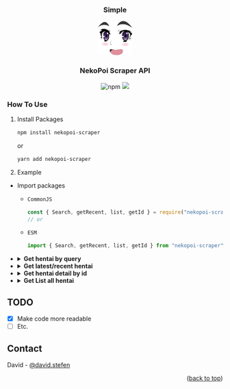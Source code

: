 <a name="readme-top"></a>
<br />

<h3 align="center">Simple</h3>
<div align="center">
  <a href="#">
    <img src="images/logo.png" alt="Logo" width="80" height="80">
  </a>

<h3 align="center">NekoPoi Scraper API</h3>
<img alt="npm" src="https://img.shields.io/npm/dw/nekopoi-scraper">
<a href="https://visitorbadge.io/status?path=https%3A%2F%2Fgithub.com%2Fxct007%2Fnekopoi-scraper"><img src="https://api.visitorbadge.io/api/visitors?path=https%3A%2F%2Fgithub.com%2Fxct007%2Fnekopoi-scraper&countColor=%232ccce4&style=flat" /></a>
</div>

### How To Use

1. Install Packages
   ```sh
   npm install nekopoi-scraper
   ```
   or
   ```sh
   yarn add nekopoi-scraper
   ```
2. Example

- Import packages
  - `CommonJS`
    ```js
    const { Search, getRecent, list, getId } = require("nekopoi-scraper");
    // or
    ```
  - `ESM`
    ```js
    import { Search, getRecent, list, getId } from "nekopoi-scraper";
    ```
- <details><summary><b>Get hentai by query</b></summary>
    
    ```js
    import { Search } from "nekopoi-scraper";

  const query = "love";
  const limit = 10; // limit output. default 10
  Search(query, limit).then(async (data) => {
  console.log(data);
  });

  ````
  - Output
  ```js
  [
    {
      "id": Number,
      "date": String,
      "title":String,
      "image": String,
      "type": String,
    },
    ...
  ]
  ````

  </details>

- <details><summary><b>Get latest/recent hentai</b></summary>

  ```js
  import { getRecent } from "nekopoi-scraper";

  getRecent().then(async (data) => {
    console.log(data);
  });
  ```

  - Output

  ```js
  [
    {
      id: Number,
      title: String,
      image: String,
      description: String,
    },
  ];
  ```

  </details>

- <details><summary><b>Get hentai detail by id</b></summary>

  ```js
  import { getId } from "nekopoi-scraper";

  getId(21910).then(async (data) => {
    console.log(data);
  });
  ```

  - Output

  ```js
  {
    "id": Number,
    "date": String,
    "title": String,
    "description": String,
    "image": String,
    "info_meta": {
      "aliases": String,
      "episode": String,
      "status": String,
      "tayang": String,
      "produser": String,
      "genre": String,
      "durasi": String,
      "skor": String,
    },
    "episode": [
      {
        "id": Number,
        "date": String,
        "title": String,
        "image": String,
      },
      ...
    ]
  }
  ```

  - Output if **id** is episode

  ```js
  {
    "id":Number,
    "title": String,
    "image": String,
    "series": {
      "id": Number,
      "title": String,
      "content": String,
      "image": String,
      "genre": String,
    }
    "stream": [
      {
        "link": String
      },
      ...
    ],
    "download": [
      {
        "type": String,
        "links": [
           "name": String,
           "link": String
        ]
      },
      ...
    ],
  }
  ```

  </details>

- <details><summary><b>Get List all hentai</b></summary>

  ```js
  import { list } from "nekopoi-scraper";

  const type = "jav"; // available "jav", "hentai"
  const page = 1; // optional
  list(type, page).then(async (data) => {
    console.log(data);
  });
  ```

  - Output

  ```js
  [
    {
      "id": Number,
      "date": String,
      "title": String,
      "image": String,
      "type":String,
    }
    ...
  ]
  ```
## TODO
- [x] Make code more readable
- [ ] Etc.
## Contact

David - [@david.stefen](https://instagram.com/david.stefen)

<p align="right">(<a href="#readme-top">back to top</a>)</p>
